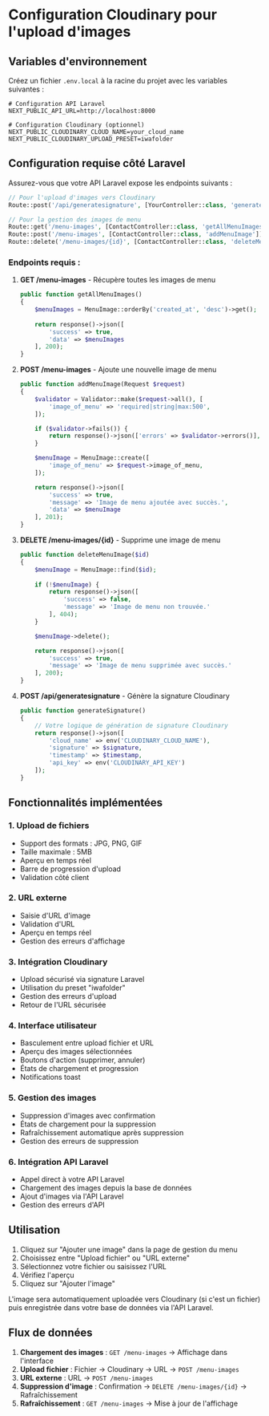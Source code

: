 # Configuration Cloudinary pour l'upload d'images

## Variables d'environnement

Créez un fichier `.env.local` à la racine du projet avec les variables suivantes :

```env
# Configuration API Laravel
NEXT_PUBLIC_API_URL=http://localhost:8000

# Configuration Cloudinary (optionnel)
NEXT_PUBLIC_CLOUDINARY_CLOUD_NAME=your_cloud_name
NEXT_PUBLIC_CLOUDINARY_UPLOAD_PRESET=iwafolder
```

## Configuration requise côté Laravel

Assurez-vous que votre API Laravel expose les endpoints suivants :

```php
// Pour l'upload d'images vers Cloudinary
Route::post('/api/generatesignature', [YourController::class, 'generateSignature']);

// Pour la gestion des images de menu
Route::get('/menu-images', [ContactController::class, 'getAllMenuImages']);
Route::post('/menu-images', [ContactController::class, 'addMenuImage']);
Route::delete('/menu-images/{id}', [ContactController::class, 'deleteMenuImage']);
```

### Endpoints requis :

1. **GET /menu-images** - Récupère toutes les images de menu
   ```php
   public function getAllMenuImages()
   {
       $menuImages = MenuImage::orderBy('created_at', 'desc')->get();
       
       return response()->json([
           'success' => true,
           'data' => $menuImages
       ], 200);
   }
   ```

2. **POST /menu-images** - Ajoute une nouvelle image de menu
   ```php
   public function addMenuImage(Request $request)
   {
       $validator = Validator::make($request->all(), [
           'image_of_menu' => 'required|string|max:500',
       ]);

       if ($validator->fails()) {
           return response()->json(['errors' => $validator->errors()], 422);
       }

       $menuImage = MenuImage::create([
           'image_of_menu' => $request->image_of_menu,
       ]);

       return response()->json([
           'success' => true,
           'message' => 'Image de menu ajoutée avec succès.',
           'data' => $menuImage
       ], 201);
   }
   ```

3. **DELETE /menu-images/{id}** - Supprime une image de menu
   ```php
   public function deleteMenuImage($id)
   {
       $menuImage = MenuImage::find($id);
       
       if (!$menuImage) {
           return response()->json([
               'success' => false,
               'message' => 'Image de menu non trouvée.'
           ], 404);
       }

       $menuImage->delete();

       return response()->json([
           'success' => true,
           'message' => 'Image de menu supprimée avec succès.'
       ], 200);
   }
   ```

4. **POST /api/generatesignature** - Génère la signature Cloudinary
   ```php
   public function generateSignature()
   {
       // Votre logique de génération de signature Cloudinary
       return response()->json([
           'cloud_name' => env('CLOUDINARY_CLOUD_NAME'),
           'signature' => $signature,
           'timestamp' => $timestamp,
           'api_key' => env('CLOUDINARY_API_KEY')
       ]);
   }
   ```

## Fonctionnalités implémentées

### 1. Upload de fichiers
- Support des formats : JPG, PNG, GIF
- Taille maximale : 5MB
- Aperçu en temps réel
- Barre de progression d'upload
- Validation côté client

### 2. URL externe
- Saisie d'URL d'image
- Validation d'URL
- Aperçu en temps réel
- Gestion des erreurs d'affichage

### 3. Intégration Cloudinary
- Upload sécurisé via signature Laravel
- Utilisation du preset "iwafolder"
- Gestion des erreurs d'upload
- Retour de l'URL sécurisée

### 4. Interface utilisateur
- Basculement entre upload fichier et URL
- Aperçu des images sélectionnées
- Boutons d'action (supprimer, annuler)
- États de chargement et progression
- Notifications toast

### 5. Gestion des images
- Suppression d'images avec confirmation
- États de chargement pour la suppression
- Rafraîchissement automatique après suppression
- Gestion des erreurs de suppression

### 6. Intégration API Laravel
- Appel direct à votre API Laravel
- Chargement des images depuis la base de données
- Ajout d'images via l'API Laravel
- Gestion des erreurs d'API

## Utilisation

1. Cliquez sur "Ajouter une image" dans la page de gestion du menu
2. Choisissez entre "Upload fichier" ou "URL externe"
3. Sélectionnez votre fichier ou saisissez l'URL
4. Vérifiez l'aperçu
5. Cliquez sur "Ajouter l'image"

L'image sera automatiquement uploadée vers Cloudinary (si c'est un fichier) puis enregistrée dans votre base de données via l'API Laravel.

## Flux de données

1. **Chargement des images** : `GET /menu-images` → Affichage dans l'interface
2. **Upload fichier** : Fichier → Cloudinary → URL → `POST /menu-images`
3. **URL externe** : URL → `POST /menu-images`
4. **Suppression d'image** : Confirmation → `DELETE /menu-images/{id}` → Rafraîchissement
5. **Rafraîchissement** : `GET /menu-images` → Mise à jour de l'affichage 